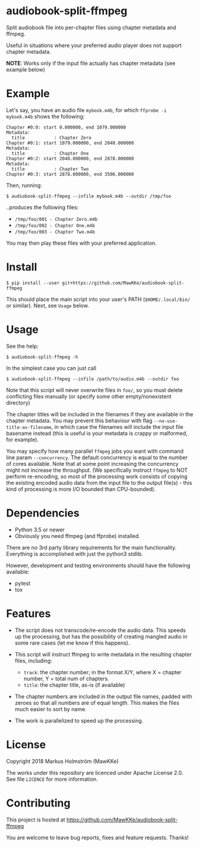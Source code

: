 # audiobook-split-ffmpeg

Split audiobook file into per-chapter files using chapter metadata and ffmpeg.

Useful in situations where your preferred audio player does not support chapter metadata.

**NOTE**: Works only if the input file actually has chapter metadata (see example below)

# Example

Let's say, you have an audio file `mybook.m4b`, for which `ffprobe -i mybook.m4b`
shows the following:

    Chapter #0:0: start 0.000000, end 1079.000000
    Metadata:
      title           : Chapter Zero
    Chapter #0:1: start 1079.000000, end 2040.000000
    Metadata:
      title           : Chapter One
    Chapter #0:2: start 2040.000000, end 2878.000000
    Metadata:
      title           : Chapter Two
    Chapter #0:3: start 2878.000000, end 3506.000000

Then, running:

    $ audiobook-split-ffmpeg --infile mybook.m4b --outdir /tmp/foo

..produces the following files:
- `/tmp/foo/001 - Chapter Zero.m4b`
- `/tmp/foo/002 - Chapter One.m4b`
- `/tmp/foo/003 - Chapter Two.m4b`

You may then play these files with your preferred application.

# Install

    $ pip install --user git+https://github.com/MawKKe/audiobook-split-ffmpeg

This should place the main script into your user's PATH (`$HOME/.local/bin/` or
similar). Next, see `Usage` below.

# Usage

See the help:

    $ audiobook-split-ffmpeg -h

In the simplest case you can just call

    $ audiobook-split-ffmpeg --infile /path/to/audio.m4b --outdir foo

Note that this script will never overwrite files in `foo/`, so you must delete conflicting
files manually (or specify some other empty/nonexistent directory)

The chapter titles will be included in the filenames if they are available in
the chapter metadata. You may prevent this behaviour with flag `--no-use-title-as-filename`,
in which case the filenames will include the input file basename instead (this
is useful is your metadata is crappy or malformed, for example).

You may specify how many parallel `ffmpeg` jobs you want with command line param `--concurrency`.
The default concurrency is equal to the number of cores available. Note that at some point increasing
the concurrency might not increase the throughput. (We specifically instruct `ffmpeg` to NOT perform
re-encoding, so most of the processing work consists of copying the existing encoded audio data from the
input file to the output file(s) - this kind of processing is more I/O bounded than CPU-bounded).

# Dependencies

- Python 3.5 or newer
- Obviously you need ffmpeg (and ffprobe) installed.

There are no 3rd party library requirements for the main functionality. Everything is accomplished
with just the python3 stdlib.

However, development and testing environments should have the following available:
- pytest
- tox

# Features

- The script does not transcode/re-encode the audio data. This speeds up the processing, but has
  the possibility of creating mangled audio in some rare cases (let me know if this happens).

- This script will instruct ffmpeg to write metadata in the resulting chapter files, including:
  - `track`: the chapter number; in the format X/Y, where X = chapter number, Y = total num of chapters.
  - `title`: the chapter title, as-is (if available)

- The chapter numbers are included in the output file names, padded with zeroes so that all
  numbers are of equal length. This makes the files much easier to sort by name.

- The work is parallelized to speed up the processing.

# License

Copyright 2018 Markus Holmström (MawKKe)

The works under this repository are licenced under Apache License 2.0.
See file `LICENCE` for more information.

# Contributing

This project is hosted at https://github.com/MawKKe/audiobook-split-ffmpeg

You are welcome to leave bug reports, fixes and feature requests. Thanks!

